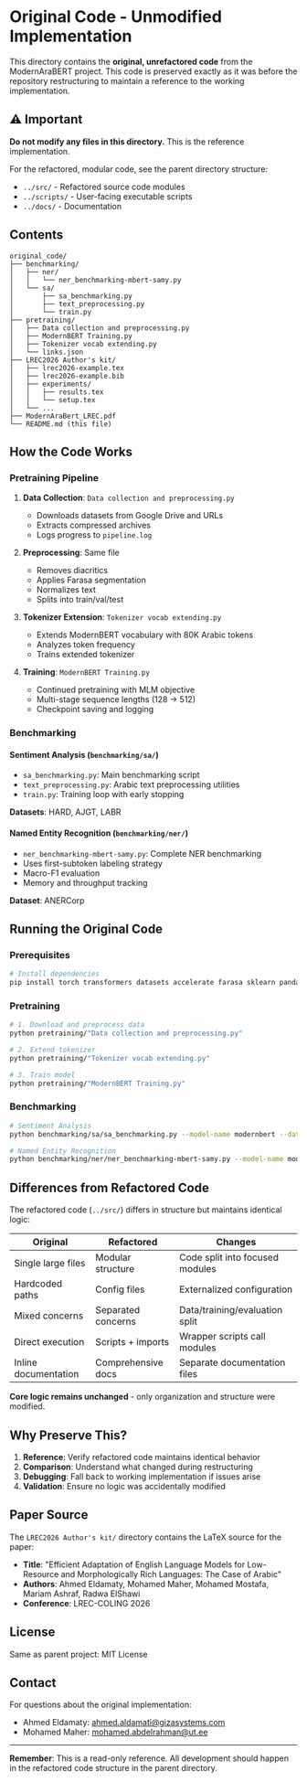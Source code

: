 # Original Code - Unmodified Implementation

This directory contains the **original, unrefactored code** from the ModernAraBERT project. This code is preserved exactly as it was before the repository restructuring to maintain a reference to the working implementation.

## ⚠️ Important

**Do not modify any files in this directory.** This is the reference implementation.

For the refactored, modular code, see the parent directory structure:
- `../src/` - Refactored source code modules
- `../scripts/` - User-facing executable scripts
- `../docs/` - Documentation

## Contents

```
original_code/
├── benchmarking/
│   ├── ner/
│   │   └── ner_benchmarking-mbert-samy.py
│   └── sa/
│       ├── sa_benchmarking.py
│       ├── text_preprocessing.py
│       └── train.py
├── pretraining/
│   ├── Data collection and preprocessing.py
│   ├── ModernBERT Training.py
│   ├── Tokenizer vocab extending.py
│   └── links.json
├── LREC2026 Author's kit/
│   ├── lrec2026-example.tex
│   ├── lrec2026-example.bib
│   ├── experiments/
│   │   ├── results.tex
│   │   └── setup.tex
│   └── ...
├── ModernAraBert_LREC.pdf
└── README.md (this file)
```

## How the Code Works

### Pretraining Pipeline

1. **Data Collection**: `Data collection and preprocessing.py`
   - Downloads datasets from Google Drive and URLs
   - Extracts compressed archives
   - Logs progress to `pipeline.log`

2. **Preprocessing**: Same file
   - Removes diacritics
   - Applies Farasa segmentation
   - Normalizes text
   - Splits into train/val/test

3. **Tokenizer Extension**: `Tokenizer vocab extending.py`
   - Extends ModernBERT vocabulary with 80K Arabic tokens
   - Analyzes token frequency
   - Trains extended tokenizer

4. **Training**: `ModernBERT Training.py`
   - Continued pretraining with MLM objective
   - Multi-stage sequence lengths (128 → 512)
   - Checkpoint saving and logging

### Benchmarking

#### Sentiment Analysis (`benchmarking/sa/`)
- `sa_benchmarking.py`: Main benchmarking script
- `text_preprocessing.py`: Arabic text preprocessing utilities
- `train.py`: Training loop with early stopping

**Datasets**: HARD, AJGT, LABR

#### Named Entity Recognition (`benchmarking/ner/`)
- `ner_benchmarking-mbert-samy.py`: Complete NER benchmarking
- Uses first-subtoken labeling strategy
- Macro-F1 evaluation
- Memory and throughput tracking

**Dataset**: ANERCorp

## Running the Original Code

### Prerequisites

```bash
# Install dependencies
pip install torch transformers datasets accelerate farasa sklearn pandas numpy tqdm psutil gdown rarfile
```

### Pretraining

```bash
# 1. Download and preprocess data
python pretraining/"Data collection and preprocessing.py"

# 2. Extend tokenizer
python pretraining/"Tokenizer vocab extending.py"

# 3. Train model
python pretraining/"ModernBERT Training.py"
```

### Benchmarking

```bash
# Sentiment Analysis
python benchmarking/sa/sa_benchmarking.py --model-name modernbert --dataset hard

# Named Entity Recognition
python benchmarking/ner/ner_benchmarking-mbert-samy.py --model-name modernbert
```

## Differences from Refactored Code

The refactored code (`../src/`) differs in structure but maintains identical logic:

| Original | Refactored | Changes |
|----------|------------|---------|
| Single large files | Modular structure | Code split into focused modules |
| Hardcoded paths | Config files | Externalized configuration |
| Mixed concerns | Separated concerns | Data/training/evaluation split |
| Direct execution | Scripts + imports | Wrapper scripts call modules |
| Inline documentation | Comprehensive docs | Separate documentation files |

**Core logic remains unchanged** - only organization and structure were modified.

## Why Preserve This?

1. **Reference**: Verify refactored code maintains identical behavior
2. **Comparison**: Understand what changed during restructuring
3. **Debugging**: Fall back to working implementation if issues arise
4. **Validation**: Ensure no logic was accidentally modified

## Paper Source

The `LREC2026 Author's kit/` directory contains the LaTeX source for the paper:
- **Title**: "Efficient Adaptation of English Language Models for Low-Resource and Morphologically Rich Languages: The Case of Arabic"
- **Authors**: Ahmed Eldamaty, Mohamed Maher, Mohamed Mostafa, Mariam Ashraf, Radwa ElShawi
- **Conference**: LREC-COLING 2026

## License

Same as parent project: MIT License

## Contact

For questions about the original implementation:
- Ahmed Eldamaty: ahmed.aldamati@gizasystems.com
- Mohamed Maher: mohamed.abdelrahman@ut.ee

---

**Remember**: This is a read-only reference. All development should happen in the refactored code structure in the parent directory.

